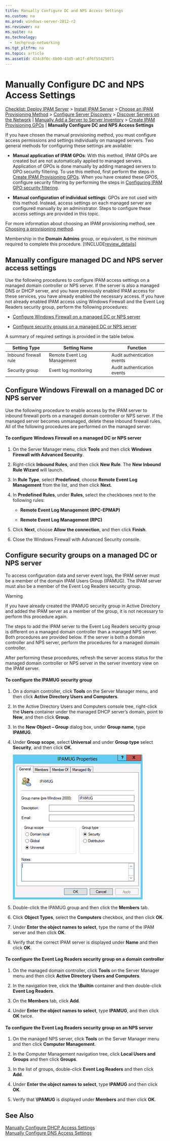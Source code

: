 ```yaml
---
title: Manually Configure DC and NPS Access Settings
ms.custom: na
ms.prod: windows-server-2012-r2
ms.reviewer: na
ms.suite: na
ms.technology: 
  - techgroup-networking
ms.tgt_pltfrm: na
ms.topic: article
ms.assetid: 434c8f6c-6b00-43d5-a61f-df6f55425071
---
```

# Manually Configure DC and NPS Access Settings
[Checklist: Deploy IPAM Server](../Topic/Checklist--Deploy-IPAM-Server.md) > [Install IPAM Server](../Topic/Install-IPAM-Server.md) > [Choose an IPAM Provisioning Method](../Topic/Choose-an-IPAM-Provisioning-Method.md) > [Configure Server Discovery](../Topic/Configure-Server-Discovery.md) > [Discover Servers on the Network](../Topic/Discover-Servers-on-the-Network.md) | [Manually Add a Server to Server Inventory](../Topic/Manually-Add-a-Server-to-Server-Inventory.md) > [Create IPAM Provisioning GPOs](../Topic/Create-IPAM-Provisioning-GPOs.md) | **Manually Configure DC and NPS Access Settings**  
  
If you have chosen the manual provisioning method, you must configure access permissions and settings individually on managed servers. Two general methods for configuring these settings are available:  
  
-   **Manual application of IPAM GPOs**: With this method, IPAM GPOs are created but are not automatically applied to managed servers. Application of GPOs is done manually by adding managed servers to GPO security filtering. To use this method, first perform the steps in [Create IPAM Provisioning GPOs](../Topic/Create-IPAM-Provisioning-GPOs.md). When you have created these GPOS, configure security filtering by performing the steps in [Configuring IPAM GPO security filtering](../Topic/Create-IPAM-Provisioning-GPOs.md#security_filtering).  
  
-   **Manual configuration of individual settings**: GPOs are not used with this method. Instead, access settings on each managed server are configured manually by an administrator. Steps to configure these access settings are provided in this topic.  
  
For more information about choosing an IPAM provisioning method, see [Choosing a provisioning method](../Topic/Getting-Started-with-IPAM.md#choose_method).  
  
Membership in the **Domain Admins** group, or equivalent, is the minimum required to complete this procedure. [!INCLUDE[review_details](../Token/review_details_md.md)]  
  
## Manually configure managed DC and NPS server access settings  
Use the following procedures to configure IPAM access settings on a managed domain controller or NPS server. If the server is also a managed DNS or DHCP server, and you have previously enabled IPAM access for these services, you have already enabled the necessary access. If you have not already enabled IPAM access using Windows Firewall and the Event Log Readers security group, perform the following procedures:  
  
-   [Configure Windows Firewall on a managed DC or NPS server](../Topic/Manually-Configure-DC-and-NPS-Access-Settings.md#WFAS)  
  
-   [Configure security groups on a managed DC or NPS server](../Topic/Manually-Configure-DC-and-NPS-Access-Settings.md#security_groups)  
  
A summary of required settings is provided in the table below.  
  
|Setting Type|Setting Name|Function|  
|----------------|----------------|------------|  
|Inbound firewall rule|Remote Event Log Management|Audit authentication events|  
|Security group|Event log monitoring|Audit authentication events|  
  
## <a name="WFAS"></a>Configure Windows Firewall on a managed DC or NPS server  
Use the following procedure to enable access by the IPAM server to inbound firewall ports on a managed domain controller or NPS server. If the managed server becomes unmanaged, delete these inbound firewall rules. All of the following procedures are performed on the managed server.  
  
#### To configure Windows Firewall on a managed DC or NPS server  
  
1.  On the Server Manager menu, click **Tools** and then click **Windows Firewall with Advanced Security**.  
  
2.  Right\-click **Inbound Rules**, and then click **New Rule**. The **New Inbound Rule Wizard** will launch.  
  
3.  In **Rule Type**, select **Predefined**, choose **Remote Event Log Management** from the list, and then click **Next**.  
  
4.  In **Predefined Rules**, under **Rules**, select the checkboxes next to the following rules:  
  
    -   **Remote Event Log Management \(RPC\-EPMAP\)**  
  
    -   **Remote Event Log Management \(RPC\)**  
  
5.  Click **Next**, choose **Allow the connection**, and then click **Finish**.  
  
6.  Close the Windows Firewall with Advanced Security console.  
  
## <a name="security_groups"></a>Configure security groups on a managed DC or NPS server  
To access configuration data and server event logs, the IPAM server must be a member of the domain IPAM Users Group \(IPAMUG\). The IPAM server must also be a member of the Event Log Readers security group.  
  
> [!WARNING]  
> If you have already created the IPAMUG security group in Active Directory and added the IPAM server as a member of the group, it is not necessary to perform this procedure again.  
>   
> The steps to add the IPAM server to the Event Log Readers security group is different on a managed domain controller than a managed NPS server. Both procedures are provided below. If the server is both a domain controller and NPS server, perform the procedures for a managed domain controller.  
  
After performing these procedures, refresh the server access status for the managed domain controller or NPS server in the server inventory view on the IPAM server.  
  
#### To configure the IPAMUG security group  
  
1.  On a domain controller, click **Tools** on the Server Manager menu, and then click **Active Directory Users and Computers**.  
  
2.  In the Active Directory Users and Computers console tree, right\-click the **Users** container under the managed DHCP server’s domain, point to **New**, and then click **Group**.  
  
3.  In the **New Object – Group** dialog box, under **Group name**, type **IPAMUG**.  
  
4.  Under **Group scope**, select **Universal** and under **Group type** select **Security**, and then click **OK**.  
  
    ![](../Image/IPAM_ipamug.gif)  
  
5.  Double\-click the IPAMUG group and then click the **Members** tab.  
  
6.  Click **Object Types**, select the **Computers** checkbox, and then click **OK**.  
  
7.  Under **Enter the object names to select**, type the name of the IPAM server and then click **OK**.  
  
8.  Verify that the correct IPAM server is displayed under **Name** and then click **OK**.  
  
#### To configure the Event Log Readers security group on a domain controller  
  
1.  On the managed domain controller, click **Tools** on the Server Manager menu and then click **Active Directory Users and Computers**.  
  
2.  In the navigation tree, click the **<domain>\\Builtin** container and then double\-click **Event Log Readers**.  
  
3.  On the **Members** tab, click **Add**.  
  
4.  Under **Enter the object names to select**, type **IPAMUG**, and then click **OK** twice.  
  
#### To configure the Event Log Readers security group on an NPS server  
  
1.  On the managed NPS server, click **Tools** on the Server Manager menu and then click **Computer Management**.  
  
2.  In the Computer Management navigation tree, click **Local Users and Groups** and then click **Groups**.  
  
3.  In the list of groups, double\-click **Event Log Readers** and then click **Add**.  
  
4.  Under **Enter the object names to select**, type **IPAMUG** and then click **OK**.  
  
5.  Verify that **<domain>\\IPAMUG** is displayed under **Members** and then click **OK**.  
  
## See Also  
[Manually Configure DHCP Access Settings](../Topic/Manually-Configure-DHCP-Access-Settings.md)  
[Manually Configure DNS Access Settings](../Topic/Manually-Configure-DNS-Access-Settings.md)  
  
